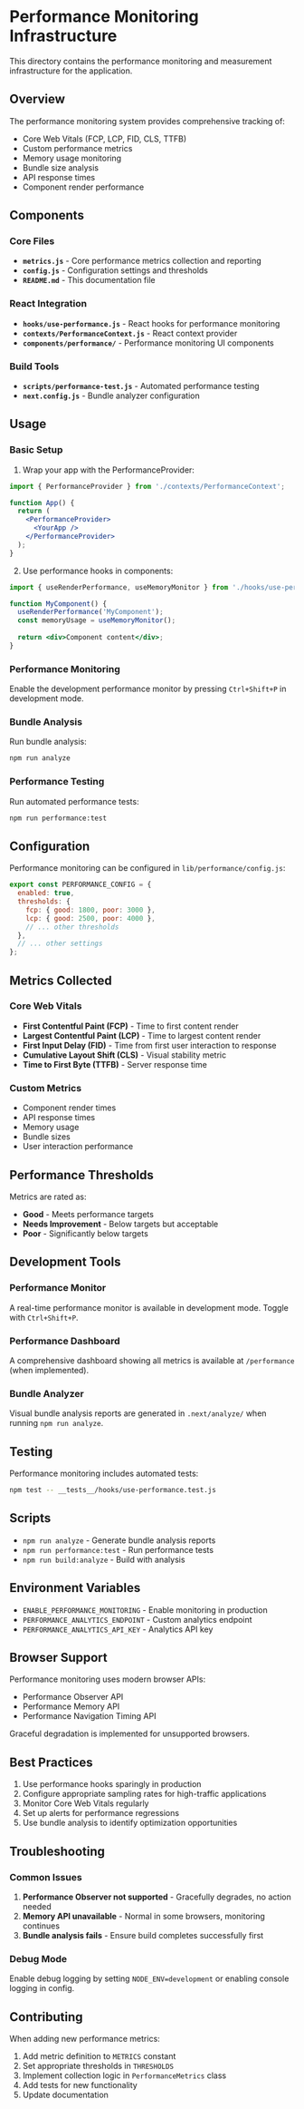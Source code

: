 # Performance Monitoring Infrastructure

This directory contains the performance monitoring and measurement infrastructure for the application.

## Overview

The performance monitoring system provides comprehensive tracking of:
- Core Web Vitals (FCP, LCP, FID, CLS, TTFB)
- Custom performance metrics
- Memory usage monitoring
- Bundle size analysis
- API response times
- Component render performance

## Components

### Core Files

- **`metrics.js`** - Core performance metrics collection and reporting
- **`config.js`** - Configuration settings and thresholds
- **`README.md`** - This documentation file

### React Integration

- **`hooks/use-performance.js`** - React hooks for performance monitoring
- **`contexts/PerformanceContext.js`** - React context provider
- **`components/performance/`** - Performance monitoring UI components

### Build Tools

- **`scripts/performance-test.js`** - Automated performance testing
- **`next.config.js`** - Bundle analyzer configuration

## Usage

### Basic Setup

1. Wrap your app with the PerformanceProvider:

```jsx
import { PerformanceProvider } from './contexts/PerformanceContext';

function App() {
  return (
    <PerformanceProvider>
      <YourApp />
    </PerformanceProvider>
  );
}
```

2. Use performance hooks in components:

```jsx
import { useRenderPerformance, useMemoryMonitor } from './hooks/use-performance';

function MyComponent() {
  useRenderPerformance('MyComponent');
  const memoryUsage = useMemoryMonitor();
  
  return <div>Component content</div>;
}
```

### Performance Monitoring

Enable the development performance monitor by pressing `Ctrl+Shift+P` in development mode.

### Bundle Analysis

Run bundle analysis:

```bash
npm run analyze
```

### Performance Testing

Run automated performance tests:

```bash
npm run performance:test
```

## Configuration

Performance monitoring can be configured in `lib/performance/config.js`:

```javascript
export const PERFORMANCE_CONFIG = {
  enabled: true,
  thresholds: {
    fcp: { good: 1800, poor: 3000 },
    lcp: { good: 2500, poor: 4000 },
    // ... other thresholds
  },
  // ... other settings
};
```

## Metrics Collected

### Core Web Vitals

- **First Contentful Paint (FCP)** - Time to first content render
- **Largest Contentful Paint (LCP)** - Time to largest content render
- **First Input Delay (FID)** - Time from first user interaction to response
- **Cumulative Layout Shift (CLS)** - Visual stability metric
- **Time to First Byte (TTFB)** - Server response time

### Custom Metrics

- Component render times
- API response times
- Memory usage
- Bundle sizes
- User interaction performance

## Performance Thresholds

Metrics are rated as:
- **Good** - Meets performance targets
- **Needs Improvement** - Below targets but acceptable
- **Poor** - Significantly below targets

## Development Tools

### Performance Monitor

A real-time performance monitor is available in development mode. Toggle with `Ctrl+Shift+P`.

### Performance Dashboard

A comprehensive dashboard showing all metrics is available at `/performance` (when implemented).

### Bundle Analyzer

Visual bundle analysis reports are generated in `.next/analyze/` when running `npm run analyze`.

## Testing

Performance monitoring includes automated tests:

```bash
npm test -- __tests__/hooks/use-performance.test.js
```

## Scripts

- `npm run analyze` - Generate bundle analysis reports
- `npm run performance:test` - Run performance tests
- `npm run build:analyze` - Build with analysis

## Environment Variables

- `ENABLE_PERFORMANCE_MONITORING` - Enable monitoring in production
- `PERFORMANCE_ANALYTICS_ENDPOINT` - Custom analytics endpoint
- `PERFORMANCE_ANALYTICS_API_KEY` - Analytics API key

## Browser Support

Performance monitoring uses modern browser APIs:
- Performance Observer API
- Performance Memory API
- Performance Navigation Timing API

Graceful degradation is implemented for unsupported browsers.

## Best Practices

1. Use performance hooks sparingly in production
2. Configure appropriate sampling rates for high-traffic applications
3. Monitor Core Web Vitals regularly
4. Set up alerts for performance regressions
5. Use bundle analysis to identify optimization opportunities

## Troubleshooting

### Common Issues

1. **Performance Observer not supported** - Gracefully degrades, no action needed
2. **Memory API unavailable** - Normal in some browsers, monitoring continues
3. **Bundle analysis fails** - Ensure build completes successfully first

### Debug Mode

Enable debug logging by setting `NODE_ENV=development` or enabling console logging in config.

## Contributing

When adding new performance metrics:

1. Add metric definition to `METRICS` constant
2. Set appropriate thresholds in `THRESHOLDS`
3. Implement collection logic in `PerformanceMetrics` class
4. Add tests for new functionality
5. Update documentation